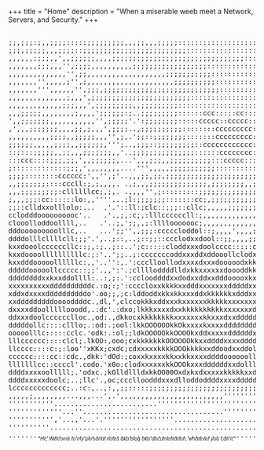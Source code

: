 +++
title = "Home"
description = "When a miserable weeb meet a Network, Servers, and Security."
+++

<pre ascii><ascii>
;;,;;;:;,,;;;;:::::;;;;;;;;;,,,;;,,,;;;;;:::::::::::::::::::::::::::::::ccccccccccccccccccccccccccloododOKXXKKKKKKKKKKK0KKK00OOxdxxdl::::::::::::::::;;;;;;;;::::;;::;:::cllccooc:::
;;;,;;;;;,,,;;;;::;;;;;;;;;;;;;;;;;;;;;;;;;:::::::::::::::::::::::::::::::cccccccccccccccccccllllllloookKKKKKK0000KKKK0000KKKK0OOkxl::::::::::::::::::;;;;;;;;:;;;;;;;:::cdxdxxxollc
,,,,,,;;;;,,',,;;;;;;,,,,;;;;;;;;;;;;;;;;;;;;;;;;;;;;;;;;:::::::::::::clccllcllllllcclllllllloooodxxxox0KKK00000000O00OOkOO0KKKKKKkl::::::::::::::::::::;;;;;;;;;;;;;;:::cllllloxxxd
,,,,,,,;;;,,,'',;;;;,,,,,,,,,,;;;;;;;;;;;;;;;;;;:::::::::::::::::::::::c::ccccccccc:cccccccccllloxxdlclx0K000000000O00000KKKXKXXXKKOdlc:::::::::::::::::::;;;;:;;;;;;;;;;;:::cloddol
,,,,,,,,,,,,,,'',;;,,,,,,,,,,,,,,,,,,,;;;;;;;;;;;:::::::::::::::::::;::cclolllcc::::::c::::::ccclddocc:cdkO0000OOO0KKKKKKXXXXXK00KXKKOkdddxkkxdlc:c::::::::::::::::::;:::::cclllc:::
,,,,,,,'',,,,,;'',;,,,,,,,,,,,,,,,,,,,,,;;;;;;;;;;::::::::::::::::::::clldxdxdc:::clccccllccclllloollc:::clodxkkkkOO0KKKXXXXXXKKKK0O0K0000000Oxl:::::::::::::::::;;;;;;;::;;;::::;;;
,,,,,,,''',,,,,,'',;;;,;;;;;;;;;;;;;;;;;;;;;;;;;;;;::::::::::::::::::::ccccccllc:::::::::::::::cll:::::::::::ccloddddoxKXXXXXXXXXKK0000OOO0OOOkl::::::::::::;;;:;;;;;;;;;;;;;:::;;;;
,,,,,,,,,,,,,,;,,,',;;;;;;;;;;;;;;;;;;;;;;;;:::::::::::::::::::::::::::::::::::::::::::;;:;;::;;:c:;::::::::::::::::cdOKKXXXXXKK000OOOOOOOOOkkdc::::::::::;:;;;:;;;;;;;;;;;;;:::::::
,,,,,,,,,,,,,;;;,,,',;;;;;;;;;,,;;;;;;;;;::::::::::::::::::::::::::::;:::::::::::;;:;;::;;;;;;;;;;:::::::::::::::;;:lOK0OKXXXKK00OOOOOOOOkkkkkko::::::::::::;;;;;;;;;;;;;;;;;;::::::
,,,;;;;;,,,,,,,,;,,,,';;;;;;:;..;;;;;;;;;::::::ccc:::::cc::::::::::::;;:::::::::;;;;;;;;;;;;;;;;::::::::cllokOxolllodOKKKXXXXKK0000OOOOOOOOkkkkxl:::;;;;;;;;;;;;;;;;;;;;;;;;;;;:::::
',,;;;;;;;,,,,,,,,,,,'',;;;;;'.':;;;;;;;;:::::ccccc::ccccc:::::::::::;;::::::::::;;;;;;;;;;;;;;::::::clxOO0KKXK0OOkOO0KKXXXXXXK0000OOkkkkkkkkkkxo:;;;;;;;;;;;;;;;:;;;;;;;;;;;;;;::::
,',,,;;;;;;;,,,,;;,;,,,',;;;;..,;;;;;;;;;;::::::::ccccccccc:::::::;;;;:::::;;:::::;;;;;;;;;;;:::::::coxOO0KKKXXXXXXXXXXXXXXK0000K0OOOkkkOOOOkkkdc:;;;;;;;:cccclcc:;;;;;;;;;;;;;:::cc
,,,,,,,,,,;;;;,,;;;;;,,,'',;,.';;::;;;;;;;;:::::::ccccccccc::::::;;;;;:::::::::::::::;;::::::::::coddxOOO0KKKKKKKXXXXXXK0000OkOO00OOOOOOOOOOkkdc;;;;:codx0KKK0kl;;;;;;;;;;;;;;;;::cc
;;;;;;,,,,,;;;;,,;;;;;;,''';..,;;;::;;;;;;;;;::cccccccccccc:::::::::::::::::::::::::::;:::::;;:::clodOK00KKKKKKKKKXXK0KK00OOOkkOOOkkkkkkOOOOkxdoc:cdkOO0KXXXXXX0o;;;;;;;;;;;;;;;;:::
::::::;;;;;,,;;,,,;;;;;;;,,'..;;;;;;;;;;;;;;;::::::cccccccc:::::::::::::::::::::::;;;;;;;;;;;;;;::;;:cox0KK00KKKKKKKK000000OOOkkxxxkkkkkkkkkOO0K00KXKOkOO00KXXXXOc,;;;;;;;;;;;;;;;;:
:::ccc::::;;;,;;,',,;;;;;;,...',,,;;;,,;;;;;;;;;;:::ccccc::::::::::;;:::::::::::;;;;;;;;;;;;;;;;;;;;:::ldkkxkOOOOOOO00OOO000000OkxdddxxxxxxkOOO00KXXX0Okkkkk0KXX0l;;,;;;;;;;;;;;;;;;
;:::::::::::::;;;,',,,,,,,,....''',,,,,;;;;;;;;;;;:::::::::::;;;;::::::;;;;::;;;;;;;;;;;;;;;;;;;;;;;;;:cloolldkOOOOOOOOOOOO000000kdodxxxxxxxkkOO00KXXKOkkkkkkk00Odc;,;;;;;;;;:::::;;
;;;;::::::::cccccc:',,'',;'..,,,;;,;;,;;;;;;;;;;;;;;;;;;;;;;;;;;;;:;;;::;;;;;;;;;;;,;;;;;;,;;;;;;;;;;;;:::::::lk0OOOOOOOOO0KKK000OdooddddddxkkkOOO000OOkkkkkxk0KK0xc;;;;;;;;;;;;;;;;
,,;;;;;;;::::cccll:;,;,,,,. .,;,,,;;;;;;;;;;;;;;,;;;;;;;;,,;;;;;;;;;;:;;;;;;;;;;;;,;;;;,',,,,,,,;;;;;;;;::::;;:oO0O00000O000000OOkkddddooooodxkkkkOkkkkkkkkkkOKKKXKkoc:;;;;:clc;;,,,
,,,;;;;;;;;;:cllllllcc;,;,. .,,,,'',;:::::::::;;;;;;;;;;;;;;;;;;;;;;;:::::::::::c::clcc:;::::::::cllllc;:::::ldOKK000000000000OOkkxdodddooolodxxkkkkkkkkkkkkkOOO00K0kdol:;;cll:;;,,,
;,,,;;;:cc::::::lo:,,''''...;l:;;;;;;;:::::::cc;,;;;;;;;;;;;;;;;;;,,;;;;;::::::c:::::::cccccccccclodxko;;;cok0KKKKKK00000000000OOOkdolooxOkxxxxxkkkkOOOOOOOkkkkkkOOxocc:;,,;;;,;;;,,
;;::clldxxolllolo:...  .'.'::ll:;clc::;;;::cllc;,,,,,;;;;;;;;;,,;,;;;::;;;::::::::::;:;;:::::ccccclooko,;cxO000000000000K000OO0OOOOkxoodkOOkkkkkkkkOO000Okkkoccldxxoll:;;;;;;;;;;;;;
cclodddoooooooooc'..   .'.,;,:c;,:lllccccccll:;,,,,,,,,,,,,,,,,,,,;;;:;,,;;;;;:c::;,,,,,,,,;::::::c::lc:okOO00000OOOOOOOOOOOOOOOOOOOkxxxxkO0000kkO00KKK0o:::;,,,;:::c:;;,,;;;;,,;;;,
clooolloddoollll,..   .'..;,';;,,;:llllooooooc;,,,,,,,,,,,,,,,,,,,;::;;::;;:::::::,',,',,,',;;;;;;;:::cxO00000OOOkkkkkkkkkkOOOOOOOOOkxxxxxkOOOOkxxxkO00Oo,'',,,,,,,,,,,,,,;;,,,,;;::
dddooooooooolllc,..   ...';;'',,;;;:cccccloddol::;,,,,',,,,;;;;;;;:c:,;;::::cccccc:;;,'''',,',;;;;::cdxkOOkkkkkkkkkkkxxxxdxxkkkkOOOOOkxxxdxkkkkkkxxxxxkkko,'',,,,,,,,;;;;;;;;;::::::
ddddolllcllllcll:;;'.',..;::,..;::;;::ccclodxxdool::;;,,,,;;::ccloodl:::::;:cccccccc;'..''''',;;::clx0Okddddddddxxxxddddolloooodxkkkkxxkkxkkkkxkxxxdddxxkx:'',,,;::;,,,,,,,,;;;;;;;,
kxxdooolccccccllc::;,:;..;::..';c:::::cloddxxxdoolcccc:::::cccloddxxo:;;;;;::::cc::;,''.''',;;;;;;:cokOxdddddddodooooooollloooooodddodooodxkkkxxxxxddddxxd:',,:lxOOkxo:,,;::;;;;;;;,
kxxdoooollllllllllc:;:'..';;..;:cccccccoddxxxddxddooollclodxxxxxxddoc;;;,;;;;;;::;;::::;;;;;;;;;;;;;:cldddddddooooooollllllloooooooooooooodxxxxxxxxxdddddc,,,;ckK00KKKkddoc:;,,;;;;;
kxxdddooooollllllc:,,'..'':,.':ccclloollodxxxxdxxxdooooodxkkkkkxxddoc;,;;:::;;;;,,;:ccccccc:;;;;;;;;;;coodxxxxddddddoooooooooolloooooooollloodxxxxxdddddool:,;lkkxkOOOOko;,,,,,,,,,,
dddddooooollccccc::;;'.,,':'.;clllloddddlldxkkxxxxxxdoooddkkkkkxdooll::c:ccc;,;,..;cclcccll:.';;;;;,;cxxodxkkkkkkkkkxddooooolllcllclllllcccccoxxxxdddddoooolcoxxxxxkOkxl;,''''''',,,
ddddddddxxkxxddollll:..:,;:.':cclooddddxxdodxxddxxdddooooxkxxxxxddxdc,;cclol:;;...:ccllllll:..,okkdooxkxodxxkkkkkkkkkxxdooollcccccclllllllccloxxxdddddddooooodddddxxxxd:,'',,,,,''''
xxxxxxxxxxddddddddddc.:o;:;':ccccloxxkkkkxxdddxxxxxxxdddddxxxxxxxxkx;,::cldxdl:,..'',,,;;::;...cO0kkkxdddddxxxkkkkkkkxxdooooolllloooooollllodxxdddxdddddxdddddddddddxxxxlclc:;,,''''
xddxdxxxxddddddddddo'.oo;;,;c:lddoddxkkxkkxxxddxkkkkkkxdddxxxxxxxxxo;:lloodxxdlc,...........',:oO0kkxdxxooxxxxkkkkkkxxxxxxxkkxxkkkkOkkxdoolooddddxxxkkkkkxxddddddddxxxkkkkO00xc,''''
xxdddddddddooooddddc.,dl,',clccokkkxddxxxkxxxxxxkkkkkxxxxxxxxxxxxxxo:cldxxdxkolc,...........'clok0OxdoxxooxxxxkkkkkkkkkkkOOOOkxddooddxxxkkxxdddxxkOO00OOkxxxxxxxxxxxxkkkxxkO0Okc,'''
dxxxxddoolllllooodd,.:dc'.:dxo;lkkkxxxxdxxkkkkkkkkkkxxxxxxxdxxxxxxxdoodxxkkkkdc;.............;cokOkoloddoddddddddxxdxxkkkkkkxdolcccldxO00OOkkkkkOO0OOOkkkxxxxxxxxxxxkkkkxxxkkxxo;'''
ddxxxdoolcccccclloc.,od:.,dkkocxkkkkkkkkxxxxxxxkkxxxdxxdddddddxxxkkxookOkkkkxdoc,............;lxK0OxooxdddxxxxdddddooddddxxdolllcccloxOOOkkOOOOOO00000OkkkxxxxxxxkkkkxkxxxkOkxdc,'''
dddddollc::::clllo;.:od:.;ool:lkkOOOOOOkkOkxxxxkxxxxdddddddddxxxxkkdcdOOOOOkdollc...........'lx0XKK0kddodxxxxddddddooddooooolc:::::cokkkkkkOOOO0000000OkkkkkOOkkOOOkxxkkxk0Okxoool;;
ooooolllc:::::cclc.'odk:.:ol;;ldkOOOOOkkOOOOkxddxxxxxddddddxxxxddddoldkkkkkxolll;...........,d0KXK0Oxddddxxdddddddoooooddddoolc::::coxxxxxxxxkO000KKKK0OOOOOO0000Okxdxxxddddoooddolo
lllcccccc::::clcl;.lkOO:,ooo;cxkkkkkkkOOOOOOkkxxddddxxxxddddxdddooollodxxxxdoll;............'lO00OkxdxkkxddoooooooooooddollccccllodxkO000OkxxxkkOOO000000KKK0KKKOOkxddddddoooddoldxx
llcccc::::c:;:loo''xKKx;cxdc;cdxxxxxkkkkOOOkkkkxxddoodxxddollllllll:;;:;::;;,''..............'::::::cccllooooooooxkkxddolccccllddxkkkkO00KK0OOOO0KKKK0000000OOOkxdddooooodddddddddxd
cccccc::::cc::cdc.,dkk:'dOd:;coxxkxxxxkkxxkkxxxxddddoooooolllc::::c;,,,,,,,,..................',,,,,,,,,;loooooooxOOOxddxxxooooooxkkkkkO0KXXKKKKKKXXXXXXXXKKK00OOOOkkxdddooddddddddo
lllllllcc::ccccl'.codo.'x0o:clodxxxxxxkkOOOkxxxddddddxxdollllllllcc:;;;;;;,,'..................''''''',';okkkxxxdxxkkOkkOkxdllodxO0000000KKKKKKKKKKKKKKKKKKKXXKKK00kxxxxxxdxxxxxxxxd
ddddxxxxoolllll;.'odxc.;kOlldllldxkkOO00Oxdxkxdxxxxxkkkkkxxddodoc:;;;;;;,,,,'..................',,'',,,,;ldk000OOOkxxxddxxxxxkOOOOOOOOOO0KKKKKKKKKKKKK0KKKKKKKKK00Okkkkkkkkkkkkkkxxx
ddddxxxxxdoolc;..;llc'.,oc;ccclloodddxxxdlloddoddddxxxxddddddoolc:cc:::;',::,..................;oo;;odddddxxkOkOOkkkxxxxxxdddxkkkxxxxkkkkkkkkxxxxxxxxxddddddxxxxxxddxxxxxxddoddxdddd
lccccccccccccc;..:c:,..,:,,;;:::::;;;;;;;;;;;;;;;;;;;;;;;;;;;;;;;,,,,,;'.';,...................,::,.;::cccccccccccccccccccccccccc:::::::;;;;;,,,,,,,,,,,,,,,,,,,,,,,,,,;;;;;;;;;;:::
,,,,,;,,,,,,,,...,,,...',.',,,,,,,,,,,,,,,,,,,,,,,,,'''''''''',''''''''..''....................;c;,.';;;;;;:::;;;;:::::::::;:::::::::::;;;;;;;;;;;;;;;,,,,,,,,,,,,,,,,;;;;;;;;;;;;;;
'''''''''''.........................''''''''''''''''''''''''''''''''''...'.....................':'...''',,,,,,,,,,,,,,,,,,;;;;;;;;;;;;;;;;;;;;;;;;;,,,,,,,,,,,,,,,,,,,,,,,,,'''''',,
'''''''''''''...''..................................''''''''''''''''''...''.....................''.....................''''''''''''''''''''''''''''''''''''.........'''''''''.......
''''''''''','...,'...'.'''''''''''''''''.................................''.......................''................................................................................
''''''''''..............................................................,''...'.....,,,,,,''',,'',,,................................................................................
............. ..........................................................,;,...'.....,;;;,,,;::;;,,,,'...............................................................................
</ascii></pre ascii>

<h6 style="margin-top: -20px; font-size: 70%; text-align: center; margin-left: 20px; ">"Hi!, Welcome to my personal notes aka blog aka documentation, whatever you call it."</h6>